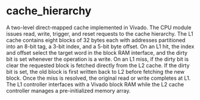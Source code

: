 # cache_hierarchy
A two-level direct-mapped cache implemented in Vivado. The CPU module issues read, write, trigger, and reset requests to the cache hierarchy. The L1 cache contains eight blocks of 32 bytes each with addresses partitioned into an 8-bit tag, a 3-bit index, and a 5-bit byte offset. On an L1 hit, the index and offset select the target word in the block RAM interface, and the dirty bit is set whenever the operation is a write. On an L1 miss, if the dirty bit is clear the requested block is fetched directly from the L2 cache. If the dirty bit is set, the old block is first written back to L2 before fetching the new block. Once the miss is resolved, the original read or write completes at L1. The L1 controller interfaces with a Vivado block RAM while the L2 cache controller manages a pre-initialized memory array.
